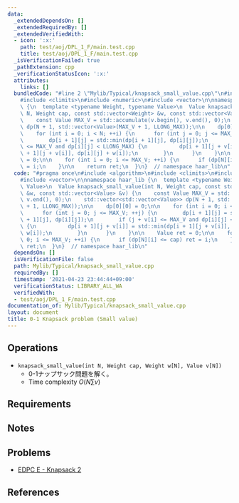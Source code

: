 ```yaml
---
data:
  _extendedDependsOn: []
  _extendedRequiredBy: []
  _extendedVerifiedWith:
  - icon: ':x:'
    path: test/aoj/DPL_1_F/main.test.cpp
    title: test/aoj/DPL_1_F/main.test.cpp
  _isVerificationFailed: true
  _pathExtension: cpp
  _verificationStatusIcon: ':x:'
  attributes:
    links: []
  bundledCode: "#line 2 \"Mylib/Typical/knapsack_small_value.cpp\"\n#include <algorithm>\n\
    #include <climits>\n#include <numeric>\n#include <vector>\n\nnamespace haar_lib\
    \ {\n  template <typename Weight, typename Value>\n  Value knapsack_small_value(int\
    \ N, Weight cap, const std::vector<Weight> &w, const std::vector<Value> &v) {\n\
    \    const Value MAX_V = std::accumulate(v.begin(), v.end(), 0);\n    std::vector<std::vector<Value>>\
    \ dp(N + 1, std::vector<Value>(MAX_V + 1, LLONG_MAX));\n\n    dp[0][0] = 0;\n\n\
    \    for (int i = 0; i < N; ++i) {\n      for (int j = 0; j <= MAX_V; ++j) {\n\
    \        dp[i + 1][j] = std::min(dp[i + 1][j], dp[i][j]);\n        if (j + v[i]\
    \ <= MAX_V and dp[i][j] < LLONG_MAX) {\n          dp[i + 1][j + v[i]] = std::min(dp[i\
    \ + 1][j + v[i]], dp[i][j] + w[i]);\n        }\n      }\n    }\n\n    Value ret\
    \ = 0;\n\n    for (int i = 0; i <= MAX_V; ++i) {\n      if (dp[N][i] <= cap) ret\
    \ = i;\n    }\n\n    return ret;\n  }\n}  // namespace haar_lib\n"
  code: "#pragma once\n#include <algorithm>\n#include <climits>\n#include <numeric>\n\
    #include <vector>\n\nnamespace haar_lib {\n  template <typename Weight, typename\
    \ Value>\n  Value knapsack_small_value(int N, Weight cap, const std::vector<Weight>\
    \ &w, const std::vector<Value> &v) {\n    const Value MAX_V = std::accumulate(v.begin(),\
    \ v.end(), 0);\n    std::vector<std::vector<Value>> dp(N + 1, std::vector<Value>(MAX_V\
    \ + 1, LLONG_MAX));\n\n    dp[0][0] = 0;\n\n    for (int i = 0; i < N; ++i) {\n\
    \      for (int j = 0; j <= MAX_V; ++j) {\n        dp[i + 1][j] = std::min(dp[i\
    \ + 1][j], dp[i][j]);\n        if (j + v[i] <= MAX_V and dp[i][j] < LLONG_MAX)\
    \ {\n          dp[i + 1][j + v[i]] = std::min(dp[i + 1][j + v[i]], dp[i][j] +\
    \ w[i]);\n        }\n      }\n    }\n\n    Value ret = 0;\n\n    for (int i =\
    \ 0; i <= MAX_V; ++i) {\n      if (dp[N][i] <= cap) ret = i;\n    }\n\n    return\
    \ ret;\n  }\n}  // namespace haar_lib\n"
  dependsOn: []
  isVerificationFile: false
  path: Mylib/Typical/knapsack_small_value.cpp
  requiredBy: []
  timestamp: '2021-04-23 23:44:44+09:00'
  verificationStatus: LIBRARY_ALL_WA
  verifiedWith:
  - test/aoj/DPL_1_F/main.test.cpp
documentation_of: Mylib/Typical/knapsack_small_value.cpp
layout: document
title: 0-1 Knapsack problem (Small value)
---
```


## Operations

- `knapsack_small_value(int N, Weight cap, Weight w[N], Value v[N])`
	- 0-1ナップサック問題を解く。
	- Time complexity $O(N \sum v)$

## Requirements

## Notes

## Problems

- [EDPC E - Knapsack 2](https://atcoder.jp/contests/dp/tasks/dp_e)

## References

